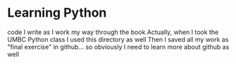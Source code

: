 # Learning Python
 code I write as I work my way through the book
Actually, when I took the UMBC Python class I used this directory as well
Then I saved all my work as "final exercise" in github... so obviously I 
need to learn more about github as well

